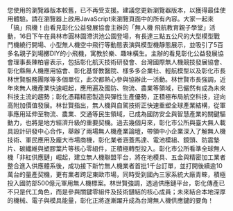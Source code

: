 您使用的瀏覽器版本較舊，已不再受支援。建議您更新瀏覽器版本，以獲得最佳使用體驗。請在瀏覽器上啟用JavaScript來瀏覽頁面中的所有內容。大家一起來「搞」飛機！由看見彰化公益發展協會主辦的「無人機 飛航教育親子學堂」活動，16日下午在員林市圓林園滯洪池公園登場，有長達三點五公尺的大型模型戰鬥機繞行開場、小型無人機空中飛行等動態表演與模型機靜態展示，並吸引了5百多名親子到場擲DIY的小飛機，寓教於樂、趣味橫生。主辦的看見彰化公益發展協會理事長陳柏睿表示，包括彰化航天技術研發會、台灣國際無人機競技發展協會、彰化縣無人機應用協會、彰化基督教醫院、樣多多企業社、輕航模型以及彰化市長林世賢服務團隊等多個單位，此次都熱心參與協辦此一活動。林世賢市長強調，近年來無人機產業快速崛起，應用遍及國防、物流、農業等領域，已儼然有成為未來科技主流的趨勢；彰化憑藉精密製造與彈性生產優勢，正積極布局航空科技，迎向高附加價值發展。林世賢指出，無人機與自駕技術正快速重塑全球產業結構，從軍事應用延伸至物流、農業、交通等民生領域，已成為國防安全與智慧產業的關鍵驅動力，也將是地方經濟升級的重要契機。過去幾個月來，彰化市公所與臺大無人載具設計研發中心合作，舉辦了兩場無人機產業論壇，帶領中小企業深入了解無人機技術、軍民應用及龐大市場商機，彰化業者涵蓋馬達、電池模組、鏡頭、防震墊片、碳纖維與塑膠葉片等核心零組件，正積極轉型投入。彰化市公所看準全球無人機「非紅供應鏈」崛起，建立無人機聯盟平台，將在地模具、五金與精密加工業者整合進入供應體系後，成功接下新竹無人機業者首批1千台訂單，並打開後續逾10萬台的量產契機，更有業者跨足東歐市場，同時受到國內三家系統大廠青睞，積極投入國防部500億元軍用無人機標案。林世賢強調，透過供應鏈平台，彰化傳產已不只是代工角色，而是參與關鍵零組件及技術鏈結的核心成員；未來結合本地深厚的機械、電子與模具能量，彰化正將逐漸躍升成為台灣無人機供應鍵的要角！